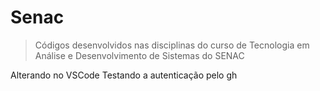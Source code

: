 # Senac

> Códigos desenvolvidos nas disciplinas do curso de Tecnologia em Análise e Desenvolvimento de Sistemas do SENAC

Alterando no VSCode
Testando a autenticação pelo gh